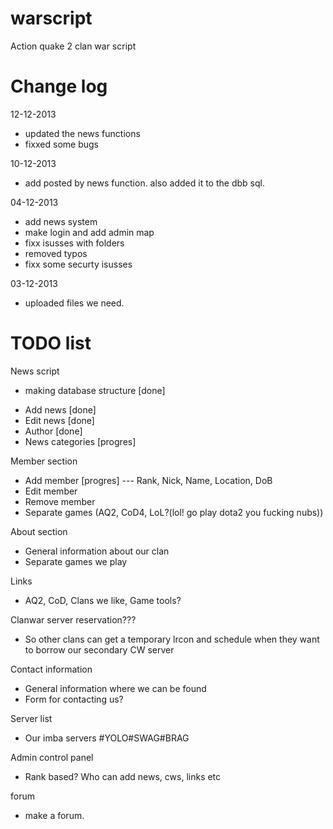 warscript
=========

Action quake 2 clan war script


Change log
==========



12-12-2013
- updated the news functions
- fixxed some bugs

10-12-2013
- add posted by news function. also added it to the dbb sql.

04-12-2013
- add news system
- make login and add admin map
- fixx isusses with folders
- removed typos
- fixx some securty isusses

03-12-2013
- uploaded files we need.


TODO list
==========
News script
+ making database structure [done]
- Add news [done]
- Edit news [done]
- Author [done]
- News categories [progres]

Member section
- Add member [progres]
--- Rank, Nick, Name, Location, DoB
- Edit member
- Remove member
- Separate games (AQ2, CoD4, LoL?(lol! go play dota2 you fucking nubs))

About section
- General information about our clan
- Separate games we play

Links
- AQ2, CoD, Clans we like, Game tools?

Clanwar server reservation???
- So other clans can get a temporary lrcon and schedule when they want to borrow our secondary CW server

Contact information
- General information where we can be found
- Form for contacting us?

Server list
- Our imba servers #YOLO#SWAG#BRAG

Admin control panel
- Rank based? Who can add news, cws, links etc

forum
- make a forum.

